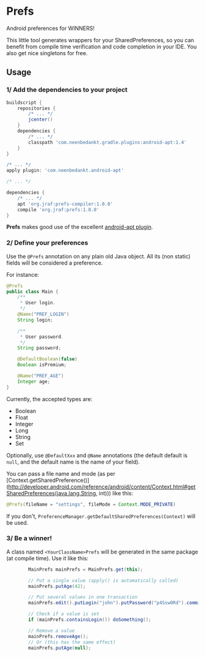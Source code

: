 Prefs
===

Android preferences for WINNERS!

This little tool generates wrappers for your SharedPreferences, so you can benefit from compile time
verification and code completion in your IDE.  You also get nice singletons for free.

Usage
---

### 1/ Add the dependencies to your project

```groovy
buildscript {
    repositories {
        /* ... */
        jcenter()
    }
    dependencies {
        /* ... */
        classpath 'com.neenbedankt.gradle.plugins:android-apt:1.4'
    }
}

/* ... */
apply plugin: 'com.neenbedankt.android-apt'

/* ... */

dependencies {
    /* ... */
    apt 'org.jraf:prefs-compiler:1.0.0'
    compile 'org.jraf:prefs:1.0.0'
}
```

**Prefs** makes good use of the excellent [android-apt plugin](https://bitbucket.org/hvisser/android-apt).


### 2/ Define your preferences

Use the `@Prefs` annotation on any plain old Java object.  All its (non static) fields will be considered a preference.

For instance:

```java
@Prefs
public class Main {
    /**
     * User login.
     */
    @Name("PREF_LOGIN")
    String login;

    /**
     * User password.
     */
    String password;

    @DefaultBoolean(false)
    Boolean isPremium;

    @Name("PREF_AGE")
    Integer age;
}
```

Currently, the accepted types are:
- Boolean
- Float
- Integer
- Long
- String
- Set<String>

Optionally, use `@DefaultXxx` and `@Name` annotations (the default default is `null`, and the default name is the name of your field).

You can pass a file name and mode (as per [Context.getSharedPreference()](http://developer.android.com/reference/android/content/Context.html#getSharedPreferences(java.lang.String, int))) like this:
```java
@Prefs(fileName = "settings", fileMode = Context.MODE_PRIVATE)
```

If you don't, `PreferenceManager.getDefaultSharedPreferences(Context)` will be used.


### 3/ Be a winner!

A class named `<YourClassName>Prefs` will be generated in the same package (at compile time).  Use it like this:

```java
        MainPrefs mainPrefs = MainPrefs.get(this);

        // Put a single value (apply() is automatically called)
        mainPrefs.putAge(42);

        // Put several values in one transaction
        mainPrefs.edit().putLogin("john").putPassword("p4Ssw0Rd").commit();

        // Check if a value is set
        if (mainPrefs.containsLogin()) doSomething();

        // Remove a value
        mainPrefs.removeAge();
        // Or (this has the same effect)
        mainPrefs.putAge(null);
```